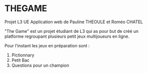 # THEGAME
Projet L3 UE Application web de Pauline THEOULE et Roméo CHATEL

"The Game" est un projet étudiant de L3 qui as pour but de créé un platforme regroupant plusieurs petit jeux multijoueurs en ligne.

Pour l'instant les jeux en préparation sont :
1. Pictionnary
2. Petit Bac
3. Questions pour un champion

